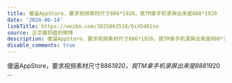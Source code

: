```yaml
---
title: 傻逼AppStore，要求视频素材尺寸886*1920，我TM拿手机录屏出来是888*1920
date: '2024-06-14'
linkTitle: https://weibo.com/3825863518/OiX5d01so
source: 正宗毒奶菇的微博
description: 傻逼AppStore，要求视频素材尺寸886*1920，我TM拿手机录屏出来是888*1920  ...
disable_comments: true
---
```

傻逼AppStore，要求视频素材尺寸886*1920，我TM拿手机录屏出来是888*1920  ...